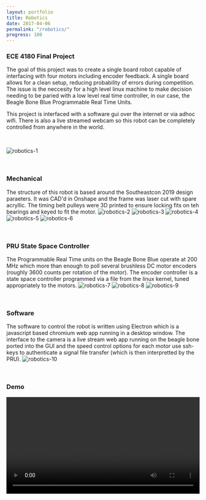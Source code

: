 ```yaml
---
layout: portfolio
title: Robotics
date: 2017-04-06
permalink: "/robotics/"
progress: 100
---
```


### ECE 4180 Final Project

The goal of this project was to create a single board robot capable of interfacing with four motors including encoder feedback. A single board allows for a clean setup, reducing probability of errors during competition. The issue is the neccesity for a high level linux machine to make decision needing to be paried with a low level real time controller, in our case, the Beagle Bone Blue Programmable Real Time Units.

This project is interfaced with a software gui over the internet or via adhoc wifi. There is also a live streamed webcam so this robot can be completely controlled from anywhere in the world.

<br>

![robotics-1](/assets/img/portfolio/robotics/robotics-1.jpg)

<br>

### Mechanical
The structure of this robot is based around the Southeastcon 2019 design paraeters. It was CAD'd in Onshape and the frame was laser cut with spare acryllic. The timing belt pulleys were 3D printed to ensure locking fits on teh bearings and keyed to fit the motor.
![robotics-2](/assets/img/portfolio/robotics/robotics-2.png)
![robotics-3](/assets/img/portfolio/robotics/robotics-3.png)
![robotics-4](/assets/img/portfolio/robotics/robotics-4.jpg)
![robotics-5](/assets/img/portfolio/robotics/robotics-5.jpg)
![robotics-6](/assets/img/portfolio/robotics/robotics-6.jpg)

<br>

### PRU State Space Controller
The Programmable Real Time units on the Beagle Bone Blue operate at 200 MHz which more than enough to poll several brushless DC motor encoders (roughly 3600 counts per rotation of the motor). The encoder controller is a state space controller programmed via a file from the linux kernel, tuned appropriately to the motors.
![robotics-7](/assets/img/portfolio/robotics/robotics-7.png)
![robotics-8](/assets/img/portfolio/robotics/robotics-8.png)
![robotics-9](/assets/img/portfolio/robotics/robotics-9.png)

<br>

### Software
The software to control the robot is written using Electron which is a javascript based chromium web app running in a desktop window. The interface to the camera is a live stream web app running on the beagle bone ported into the GUI and the speed control options for each motor use ssh-keys to authenticate a signal file transfer (which is then interpretted by the PRU).
![robotics-10](/assets/img/portfolio/robotics/robotics-10.png)

<br>

### Demo
<video width="100%" controls>
    <source src="/assets/img/portfolio/robotics/video.mp4" type="video/mp4">
    Your broswer does not support the video tag.
</video>
